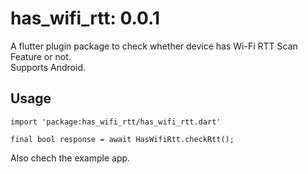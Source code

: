 # has_wifi_rtt: 0.0.1
A flutter plugin package to check whether device has Wi-Fi RTT Scan Feature or not.  
Supports Android.

## Usage
```
import 'package:has_wifi_rtt/has_wifi_rtt.dart'

final bool response = await HasWifiRtt.checkRtt();
```  

Also chech the example app.